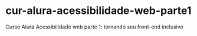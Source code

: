 # cur-alura-acessibilidade-web-parte1
Curso Alura Acessibilidade web parte 1: tornando seu front-end inclusivo
